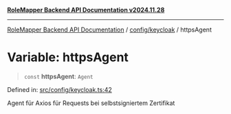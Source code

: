 [**RoleMapper Backend API Documentation v2024.11.28**](../../../README.md)

***

[RoleMapper Backend API Documentation](../../../modules.md) / [config/keycloak](../README.md) / httpsAgent

# Variable: httpsAgent

> `const` **httpsAgent**: `Agent`

Defined in: [src/config/keycloak.ts:42](https://github.com/FlowCraft-AG/RoleMapper/blob/8da0bd78326e48681af59eedcf5fc8f5e650849b/backend/src/config/keycloak.ts#L42)

Agent für Axios für Requests bei selbstsigniertem Zertifikat
